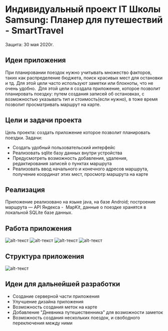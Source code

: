 # Индивидуальный проект IT Школы Samsung: Планер для путешествий - SmartTravel
Защита: 30 мая 2020г.
## Идеи приложения 
При планировании поездок нужно учитывать множество факторов, таких как распределение бюджета, поиск красивых мест для остановки и тд. Для этой цели часто используют заметки или блокноты, что не очень удобно. 
Для этой цели я создала приложение, которое позволит планировать поездку: путем создания записей об остановках, с возможностью указывать тип и стоимость(если нужно), в тоже время позволит просматривать маршрут на карте.
## Цели и задачи проекта
Цель проекта: создать приложение которое позволит планировать поездки.
Задачи: 
* Создать удобный пользовательский интерфейс  
* Реализовать sqlite базу данных внутри устройства  
* Предусмотреть возможность добавления, удаления, редактирования записей о пунктах маршрута  
* Реализовать ввод начального и конечного адресов маршрута, получение координат этих мест, просмотр маршрута на карте  
## Реализация 
Приложение реализовано на языке java, на базе Android; построение маршрута — API Яндекса -  MapKit, данные о поездке хранятся в локальной SQLite базе данных.
## Работа приложения
![alt-текст](https://github.com/NicoWithARedCarnation/SmartTravel/blob/master/pic1.png)
![alt-текст](https://github.com/NicoWithARedCarnation/SmartTravel/blob/master/pic2.png)
![alt-текст](https://github.com/NicoWithARedCarnation/SmartTravel/blob/master/pic3.png)
![alt-текст](https://github.com/NicoWithARedCarnation/SmartTravel/blob/master/pic4.png)
## Структура приложения
![alt-текст](https://github.com/NicoWithARedCarnation/SmartTravel/blob/master/pic5.png)
## Идеи для дальнейшей разработки
* Создание серверной части приложения  
* Улучшение дизайна приложения  
* Возможность создания меток на карте  
* Добавление "Дневника путешественника" для возможности заметок  
* Возможность создания нескольких поездок, и свободного переключения между ними  
